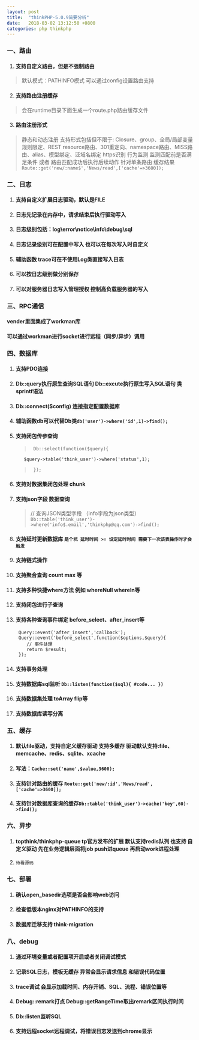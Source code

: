 ```yaml
---
layout: post
title:  "thinkPHP-5.0.9简要分析"
date:   2018-03-02 13:12:50 +0800
categories: php thinkphp
---
```


### 一、路由

 1. #### 支持自定义路由，但是不强制路由
 
 > 默认模式：PATHINFO模式 可以通过config设置路由支持

 2. #### 支持路由注册缓存

 > 会在runtime目录下面生成一个route.php路由缓存文件

 3. #### 路由注册形式

 > 静态和动态注册
 > 支持形式包括但不限于: Closure、group、全局/局部变量规则限定、REST resource路由、301重定向、namespace路由、MISS路由、alias、模型绑定、泛域名绑定
 > https识别
 > 行为监测 监测匹配前是否满足条件 或者 路由匹配成功后执行后续动作
 > 针对单条路由 缓存结果   `Route::get('new/:name$','News/read',['cache'=>3600]);`
  

### 二、日志

 1. #### 支持自定义扩展日志驱动，默认是FILE
 
 2. #### 日志先记录在内存中，请求结束后执行驱动写入
 
 3. #### 日志级别包括：log\error\notice\info\debug\sql

 4. #### 日志记录级别可在配置中写入 也可以在每次写入时自定义

 5. #### 辅助函数 trace可在不使用Log类直接写入日志
 
 6. #### 可以按日志级别做分别保存
 
 7. #### 可以对服务器日志写入管理授权 控制高负载服务器的写入


### 三、RPC通信

#### vender里面集成了workman库
#### 可以通过workman进行socket进行远程（同步/异步）调用

### 四、数据库

 1. #### 支持PDO连接
 
 2. #### Db::query执行原生查询SQL语句 Db::excute执行原生写入SQL语句 类sprintf语法
 
 3. #### Db::connect($config) 连接指定配置数据库
 
 4. #### 辅助函数db可以代替Db类`db('user')->where('id',1)->find();`
 
 5. #### 支持闭包传参查询
 
    >      Db::select(function($query){
           $query->table('think_user')->where('status',1);
    >      });

 6. #### 支持对数据集闭包处理 chunk
 
 7. #### 支持json字段 数据查询

    > // 查询JSON类型字段 （info字段为json类型）
    > `Db::table('think_user')->where('info$.email','thinkphp@qq.com')->find();`

 8. #### 支持延时更新数据库 `是个坑 延时时间 >= 设定延时时间 需要下一次该表操作时才会触发`
 
 9. #### 支持链式操作
 
 10. #### 支持聚合查询 count  max 等
 
 11. #### 支持多种快捷where方法  例如 whereNull whereIn等
 
 12. #### 支持闭包进行子查询
 
 13. #### 支持各种查询事件绑定 before_select、after_insert等

    
          Query::event('after_insert','callback');
          Query::event('before_select',function($options,$query){
             // 事件处理
             return $result;
          });
    

 14. #### 支持事务处理
 
 15. #### 支持数据库sql监听 `Db::listen(function($sql){ #code... })`
 
 16. #### 支持数据集处理 toArray flip等
 
 17. #### 支持数据库读写分离
 

### 五、缓存

 1. #### 默认file驱动，支持自定义缓存驱动 支持多缓存 驱动默认支持:file、memcache、redis、sqlite、xcache
 
 2. #### 写法：`Cache::set('name',$value,3600);`
 
 3. #### 支持针对路由的缓存 `Route::get('new/:id','News/read',['cache'=>3600]);`
 
 4. #### 支持针对数据库查询的缓存`Db::table('think_user')->cache('key',60)->find();`
 

### 六、异步

 1. #### topthink/thinkphp-queue tp官方发布的扩展 默认支持redis队列 也支持 自定义驱动 先在业务逻辑层面将job push进queue 再启动work进程处理
 
 2. `待看源码`


### 七、部署

 1. #### 确认open_basedir选项是否会影响web访问
 
 2. #### 检查低版本nginx对PATHINFO的支持
 
 3. #### 数据库迁移支持 think-migration


### 八、debug

 1. #### 通过环境变量或者配置项开启或者关闭调试模式

 2. #### 记录SQL日志，模板无缓存 异常会显示请求信息 和错误代码位置

 3. #### trace调试 会显示加载时间、内存开销、SQL、流程、错误位置等

 4. #### Debug::remark打点 Debug::getRangeTime取出remark区间执行时间

 5. #### Db::listen监听SQL

 6. #### 支持远程socket远程调试，将错误日志发送到chrome显示
 
